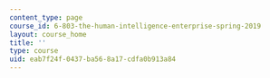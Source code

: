 ```yaml
---
content_type: page
course_id: 6-803-the-human-intelligence-enterprise-spring-2019
layout: course_home
title: ''
type: course
uid: eab7f24f-0437-ba56-8a17-cdfa0b913a84
---
```

